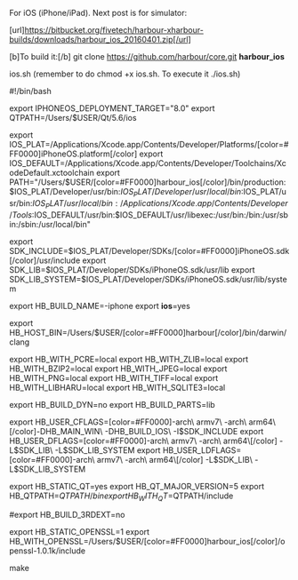 For iOS (iPhone/iPad). Next post is for simulator:

[url]https://bitbucket.org/fivetech/harbour-xharbour-builds/downloads/harbour_ios_20160401.zip[/url]

[b]To build it:[/b]
git clone https://github.com/harbour/core.git **harbour_ios**

ios.sh      (remember to do chmod +x ios.sh. To execute it ./ios.sh)

#!/bin/bash

export IPHONEOS_DEPLOYMENT_TARGET="8.0"
export QTPATH=/Users/$USER/Qt/5.6/ios

export IOS_PLAT=/Applications/Xcode.app/Contents/Developer/Platforms/[color=#FF0000]iPhoneOS.platform[/color]
export IOS_DEFAULT=/Applications/Xcode.app/Contents/Developer/Toolchains/XcodeDefault.xctoolchain
export PATH="/Users/$USER/[color=#FF0000]harbour_ios[/color]/bin/production:$IOS_PLAT/Developer/usr/bin:$IOS_PLAT/Developer/usr/local/bin:$IOS_PLAT/usr/bin:$IOS_PLAT/usr/local/bin:/Applications/Xcode.app/Contents/Developer/Tools:$IOS_DEFAULT/usr/bin:$IOS_DEFAULT/usr/libexec:/usr/bin:/bin:/usr/sbin:/sbin:/usr/local/bin"

export SDK_INCLUDE=$IOS_PLAT/Developer/SDKs/[color=#FF0000]iPhoneOS.sdk[/color]/usr/include
export SDK_LIB=$IOS_PLAT/Developer/SDKs/iPhoneOS.sdk/usr/lib
export SDK_LIB_SYSTEM=$IOS_PLAT/Developer/SDKs/iPhoneOS.sdk/usr/lib/system

export HB_BUILD_NAME=-iphone
export __ios__=yes

export HB_HOST_BIN=/Users/$USER/[color=#FF0000]harbour[/color]/bin/darwin/clang

export HB_WITH_PCRE=local
export HB_WITH_ZLIB=local
export HB_WITH_BZIP2=local
export HB_WITH_JPEG=local
export HB_WITH_PNG=local
export HB_WITH_TIFF=local
export HB_WITH_LIBHARU=local
export HB_WITH_SQLITE3=local

export HB_BUILD_DYN=no
export HB_BUILD_PARTS=lib

export HB_USER_CFLAGS=[color=#FF0000]-arch\ armv7\ -arch\ arm64\ [/color]-DHB_MAIN_WIN\ -DHB_BUILD_IOS\ -I$SDK_INCLUDE
export HB_USER_DFLAGS=[color=#FF0000]-arch\ armv7\ -arch\ arm64\[/color] -L$SDK_LIB\ -L$SDK_LIB_SYSTEM
export HB_USER_LDFLAGS=[color=#FF0000]-arch\ armv7\ -arch\ arm64\[/color] -L$SDK_LIB\ -L$SDK_LIB_SYSTEM

export HB_STATIC_QT=yes
export HB_QT_MAJOR_VERSION=5
export HB_QTPATH=$QTPATH/bin
export HB_WITH_QT=$QTPATH/include

#export HB_BUILD_3RDEXT=no

export HB_STATIC_OPENSSL=1
export HB_WITH_OPENSSL=/Users/$USER/[color=#FF0000]harbour_ios[/color]/openssl-1.0.1k/include

make